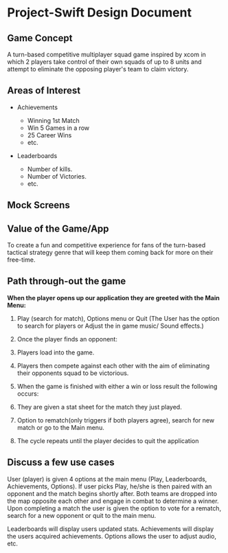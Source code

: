 # Project-Swift Design Document

##  Game Concept
A turn-based competitive multiplayer squad game inspired by xcom in which 2 players take control of their own squads of up to 8 units and attempt to eliminate the opposing player's team to claim victory.

##  Areas of Interest 
* Achievements
  * Winning 1st Match
  * Win 5 Games in a row
  * 25 Career Wins
  * etc.
  
* Leaderboards
  * Number of kills.
  * Number of Victories.
  * etc.

##  Mock Screens 

## Value of the Game/App 
To create a fun and competitive experience for fans of the turn-based tactical strategy genre that will keep them coming back for more on their free-time.

##  Path through-out the game 
**When the player opens up our application they are greeted with the Main Menu:**

1. Play (search for match), Options menu or Quit
(The User has the option to search for players or Adjust the in game music/ Sound effects.)

1. Once the player finds an opponent:  
1. Players load into the game.
1. Players then compete against each other with the aim of eliminating their opponents squad to be victorious.
1. When the game is finished with either a win or loss result the following occurs:
1. They are given a stat sheet for the match they just played.
1. Option to rematch(only triggers if both players agree), search for new match or go to the Main menu.
1. The cycle repeats until the player decides to quit the application

##  Discuss a few use cases 
User (player) is given 4 options at the main menu (Play, Leaderboards, Achievements, Options). If user picks Play, he/she is then paired  with an opponent and the match begins shortly after. Both teams are dropped into the map opposite each other and engage in combat to determine a winner. Upon completing a match the user is given the option to vote for a rematch, search for a new opponent or quit to the main menu.

Leaderboards will display users updated stats.
Achievements will display the users acquired achievements.
Options allows the user to adjust audio, etc.
